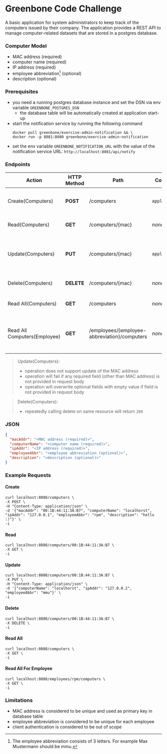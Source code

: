 # Greenbone Code Challenge

A basic application for system administrators to keep track of the computers issued by their company.
The application provides a REST API to manage computer-related datasets that are stored in a postgres database.

### Computer Model

- MAC address (required)
- computer name (required)
- IP address (required)
- employee abbreviation[^1] (optional)
- description (optional)

[^1]: The employee abbreviation consists of 3 letters. For example Max Mustermann should be mmu.

### Prerequisites

- you need a running postgres database instance and set the DSN via env variable `GREENBONE_POSTGRES_DSN`
  - the database table will be automatically created at application start-up
- start the notification service by running the following command
    ```shell
    docker pull greenbone/exercise-admin-notification && \
    docker run -p 8081:8080 greenbone/exercise-admin-notification
    ```
- set the env variable `GREENBONE_NOTIFICATION_URL` with the value of the notification service
  URL: `http://localhost:8081/api/notify`

### Endpoints

| Action                       | HTTP Method | Path                                         | Content-Type       | Request Body                                           | Description                                            |
|------------------------------|-------------|----------------------------------------------|--------------------|--------------------------------------------------------|--------------------------------------------------------|
| Create(Computers)            | **POST**    | /computers                                   | `application/json` | see [JSON](#JSON)                                      | Store the data of a new computer                       |
| Read(Computers)              | **GET**     | /computers/{mac}                             | _none_             | _empty_                                                | Get the data of a computer                             |
| Update(Computers)            | **PUT**     | /computers/{mac}                             | `application/json` | like [JSON](#JSON), but field `macAddr` can be omitted | Update the data of a computer                          |
| Delete(Computers)            | **DELETE**  | /computers/{mac}                             | _none_             | _empty_                                                | Delete the data of a computer                          |
| Read All(Computers)          | **GET**     | /computers                                   | _none_             | _empty_                                                | Get the data of all computers                          |
| Read All Computers(Employee) | **GET**     | /employees/{employee-abbreviation}/computers | _none_             | _empty_                                                | Get the data of all assigned computers for an employee |

> Update(Computers):
>   - operation does not support update of the MAC address
>   - operation will fail if any required field (other than MAC address) is not provided in request body
>   - operation will overwrite optional fields with empty value if field is not provided in request body

> Delete(Computers):
>   - repeatedly calling delete on same resource will return `200`

### JSON

```json
{
  "macAddr": "<MAC address (required)>",
  "computerName": "<computer name (required)>",
  "ipAddr": "<IP address (required)>",
  "employeeAbbr": "<employee abbreviation (optional)>",
  "description": "<description (optional)>"
}
```

### Example Requests

#### Create

    curl localhost:8080/computers \
    -X POST \
    -H "Content-Type: application/json" \
    -d '{"macAddr": "00:1B:44:11:3A:B7", "computerName": "localhorst", "ipAddr": "127.0.0.1", "employeeAbbr": "rpm", "description": "hello :)"}' \
    -i

#### Read

    curl localhost:8080/computers/00:1B:44:11:3A:B7 \
    -X GET \
    -i

#### Update

    curl localhost:8080/computers/00:1B:44:11:3A:B7 \
    -X PUT \
    -H "Content-Type: application/json" \
    -d '{"computerName": "localhorst", "ipAddr": "127.0.0.2", "employeeAbbr": "mmu"}' \
    -i

#### Delete

    curl localhost:8080/computers/00:1B:44:11:3A:B7 \
    -X DELETE \
    -i

#### Read All

    curl localhost:8080/computers \
    -X GET \
    -i

#### Read All For Employee

    curl localhost:8080/employees/rpm/computers \
    -X GET \
    -i

### Limitations

- MAC address is considered to be unique and used as primary key in database table
- employee abbreviation is considered to be unique for each employee
- client authentication is considered to be out of scope

